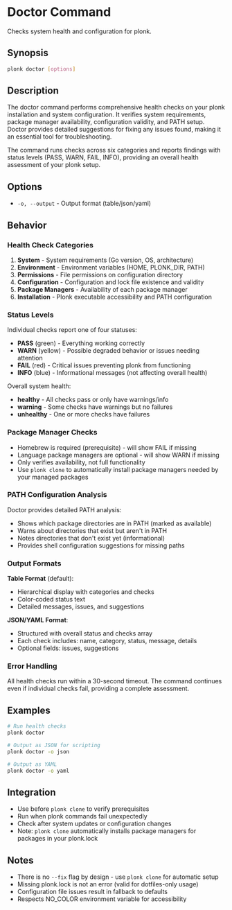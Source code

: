 # Doctor Command

Checks system health and configuration for plonk.

## Synopsis

```bash
plonk doctor [options]
```

## Description

The doctor command performs comprehensive health checks on your plonk installation and system configuration. It verifies system requirements, package manager availability, configuration validity, and PATH setup. Doctor provides detailed suggestions for fixing any issues found, making it an essential tool for troubleshooting.

The command runs checks across six categories and reports findings with status levels (PASS, WARN, FAIL, INFO), providing an overall health assessment of your plonk setup.

## Options

- `-o, --output` - Output format (table/json/yaml)

## Behavior

### Health Check Categories

1. **System** - System requirements (Go version, OS, architecture)
2. **Environment** - Environment variables (HOME, PLONK_DIR, PATH)
3. **Permissions** - File permissions on configuration directory
4. **Configuration** - Configuration and lock file existence and validity
5. **Package Managers** - Availability of each package manager
6. **Installation** - Plonk executable accessibility and PATH configuration

### Status Levels

Individual checks report one of four statuses:
- **PASS** (green) - Everything working correctly
- **WARN** (yellow) - Possible degraded behavior or issues needing attention
- **FAIL** (red) - Critical issues preventing plonk from functioning
- **INFO** (blue) - Informational messages (not affecting overall health)

Overall system health:
- **healthy** - All checks pass or only have warnings/info
- **warning** - Some checks have warnings but no failures
- **unhealthy** - One or more checks have failures

### Package Manager Checks

- Homebrew is required (prerequisite) - will show FAIL if missing
- Language package managers are optional - will show WARN if missing
- Only verifies availability, not full functionality
- Use `plonk clone` to automatically install package managers needed by your managed packages

### PATH Configuration Analysis

Doctor provides detailed PATH analysis:
- Shows which package directories are in PATH (marked as available)
- Warns about directories that exist but aren't in PATH
- Notes directories that don't exist yet (informational)
- Provides shell configuration suggestions for missing paths

### Output Formats

**Table Format** (default):
- Hierarchical display with categories and checks
- Color-coded status text
- Detailed messages, issues, and suggestions

**JSON/YAML Format**:
- Structured with overall status and checks array
- Each check includes: name, category, status, message, details
- Optional fields: issues, suggestions

### Error Handling

All health checks run within a 30-second timeout. The command continues even if individual checks fail, providing a complete assessment.

## Examples

```bash
# Run health checks
plonk doctor

# Output as JSON for scripting
plonk doctor -o json

# Output as YAML
plonk doctor -o yaml
```

## Integration

- Use before `plonk clone` to verify prerequisites
- Run when plonk commands fail unexpectedly
- Check after system updates or configuration changes
- Note: `plonk clone` automatically installs package managers for packages in your plonk.lock

## Notes

- There is no `--fix` flag by design - use `plonk clone` for automatic setup
- Missing plonk.lock is not an error (valid for dotfiles-only usage)
- Configuration file issues result in fallback to defaults
- Respects NO_COLOR environment variable for accessibility
